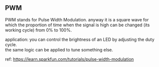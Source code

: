 PWM
------------------------

PWM stands for Pulse Width Modulation. 
anyway it is a square wave for which the proportion of time when the signal is high can be changed (its working cycle) from 0% to 100%.

application: you can control the brightness of an LED by adjusting the duty cycle.  
the same logic can be applied to tune something else.

ref: https://learn.sparkfun.com/tutorials/pulse-width-modulation
